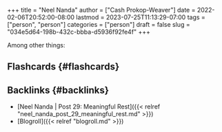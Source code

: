+++
title = "Neel Nanda"
author = ["Cash Prokop-Weaver"]
date = 2022-02-06T20:52:00-08:00
lastmod = 2023-07-25T11:13:29-07:00
tags = ["person", "person"]
categories = ["person"]
draft = false
slug = "034e5d64-198b-432c-bbba-d5936f92fe4f"
+++

Among other things:


## Flashcards {#flashcards}


## Backlinks {#backlinks}

-   [Neel Nanda | Post 29: Meaningful Rest]({{< relref "neel_nanda_post_29_meaningful_rest.md" >}})
-   [Blogroll]({{< relref "blogroll.md" >}})

